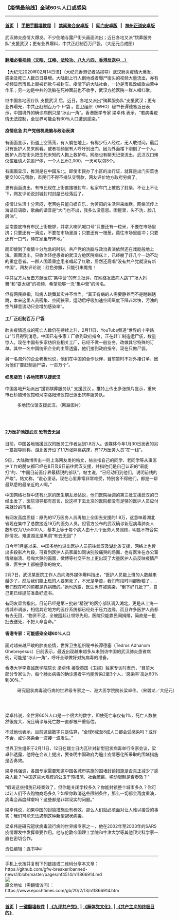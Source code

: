 ### 【疫情最前线】全球60%人口或感染
------------------------

#### [首页](https://github.com/gfw-breaker/banned-news1/blob/master/README.md) &nbsp;&nbsp;|&nbsp;&nbsp; [手把手翻墙教程](https://github.com/gfw-breaker/guides/wiki) &nbsp;&nbsp;|&nbsp;&nbsp; [禁闻聚合安卓版](https://github.com/gfw-breaker/bn-android) &nbsp;&nbsp;|&nbsp;&nbsp; [网门安卓版](https://github.com/oGate2/oGate) &nbsp;&nbsp;|&nbsp;&nbsp; [神州正道安卓版](https://github.com/SzzdOgate/update) 



<div><img alt="" class="aligncenter wp-post-image" src="https://i.epochtimes.com/assets/uploads/2020/02/3934ad15f749cd2516911e4ed3efe87d-600x400.jpg"/>
<div class="red16 caption">
 武汉肺炎疫情大爆发。不少倒地与露尸街头画面流出；近日各地又派“殡葬服务队”支援武汉；更有业界爆料，中共正赶制百万尸袋。（大纪元合成图）
</div>
</div><hr/>

#### [翻墙必看视频（文昭、江峰、法轮功、八九六四、香港反送中...）](http://167.172.214.107/home.html)

<div><p>
 【大纪元2020年02月14日讯】（大纪元香港记者站报导）武汉肺炎疫情大爆发，感染及死亡人数日日暴增。大陆街上行人倒地或者曝尸街头的视频大量流出，亦有视频显示市民上街被罚款与被封车。疫情下的大陆社会，一边是市民改编歌曲苦中作乐；另一边是中共的洗脑在死神面前也不收手，武汉方舱医院一群人唱红歌。
</p>
<p>
 继中国各地医疗队
 <ok href="https://www.epochtimes.com/gb/tag/%E6%94%AF%E6%8F%B4%E6%AD%A6%E6%B1%89.html">
  支援武汉
 </ok>
 后，近日，各地又派出“殡葬服务队”支援武汉；更有业界曝光，中共正赶制百万个
 <ok href="https://www.epochtimes.com/gb/tag/%E5%B0%B8%E8%A2%8B.html">
  尸袋
 </ok>
 。世卫组织（WHO）秘书长谭德塞近日表示，中国境外的确诊病例只是“冰山一角”。香港医学专家
 <ok href="https://www.epochtimes.com/gb/tag/%E6%A2%81%E5%8D%93%E4%BC%9F.html">
  梁卓伟
 </ok>
 表示，“若病毒疫情无法控制，全世界可能会有60％人口遭到感染。”
</p>
<p>
</p>
<h4>
 疫情危急 共产党借机洗脑与政治表演
</h4>
<p>
 有画面显示，街道上空荡荡，有人躺在地上，有稀少行人经过，无人敢过问，最后只有医护人员来察看。或者视频里有人呼吁别出门，因为外面楼下刚倒了一个人。医护人员在街头把生死未知的人搬上救护车。网络也有聊天记录流出，武汉汉口殡仪馆雇请人包裹尸体，一个人民币2,000，一天可以包8个。
</p>
<p>
 有画面显示，推测是在中国东北，即使市民办了小区的出行证，就算是出门买菜也要交100元罚款，市民们不得不排队交罚款，网友评价地方政府穷疯了。
</p>
<p>
 更有画面流出，有市民现在上街直接被封车，私家车门上被贴了封条，不让上不让下，网友评论说封城封村封屋已经落后了。
</p>
<p>
</p>
<p>
</p>
<p>
 疫情让生活十分苦闷，老百姓只能自娱自乐，为苦闷的生活带来幽默。网络流传上海话日语歌，歌曲的谐音是“大门也不出，我多么没意思。困屋里，头不洗，脸几层油”。
</p>
<p>
 湖南娄底市有市民上街敲锣，并拿大喇叭喊口号“只要还有一粒米，不要在市场里挤；只要还有一滴油，不要在市场里游；只要还有一根葱，莫往市场里面冲；只要还有一口气，待在家里守阵地。”
</p>
<p>
 而即使到了疫情十分危急的时刻，共产党的洗脑与政治表演依然还在戏剧般地上演。画面流出，只收治轻症患者的武汉方舱医院病床上，已经躺了好几个一动不动的重症患者。一群人围着重症患者唱起了红歌，居然还高唱“没有共产党就没有新中国”。网友评论说：红色弥撒，只能引来魔鬼！
</p>
<p>
 中共官方为反击方舱医院“集中营”的有关批评，在网络发放病人跳“广场大妈舞”和“耍太极”的视频，希望能够一洗“集中营”的污名。
</p>
<p>
 但有网民直指，叫病人跳舞其实并不恰当，“真正有病的人需要静养而不是瞎蹦瞎跳，本来这里人员密集、空间狭窄，运动后呼吸加速空间氧度下降非常快，污浊的空气肆意流动只会增加感染率”。
</p>
<h4>
 工厂正赶制百万
 <ok href="https://www.epochtimes.com/gb/tag/%E5%B0%B8%E8%A2%8B.html">
  尸袋
 </ok>
</h4>
<p>
 肺炎疫情造成的死亡人数仍在持续上升，2月11日，YouTube频道“世界的十字路口”节目得到消息，中国已有多家工厂收到政府指令，正在赶工制造运尸袋，数量惊人。现在中国有多家纺织业相关工厂，已经不做一般业务，改做其它特殊的订单。其中一名中国纺织企业的主管透露，他们接到政府指令，现在只做尸袋。
</p>
<p>
 另一名海外的企业老板也说，他们在中国的合作伙伴，目前暂时不对外接订单，因为他们“要赶制运尸袋，一百万个”。
</p>
<h4>
 细思极恐！各地殡葬队援武汉
</h4>
<p>
 中国各地开始派出“援鄂殡葬服务队”
 <ok href="https://www.epochtimes.com/gb/tag/%E6%94%AF%E6%8F%B4%E6%AD%A6%E6%B1%89.html">
  支援武汉
 </ok>
 。推特上传出多张照片显示，重庆市石桥铺殡仪馆和河南洛阳殡仪馆已派出殡葬服务队。
</p>
<figure class="wp-caption aligncenter" id="attachment_11866921" style="width: 600px">
 <ok href="http://i.epochtimes.com/assets/uploads/2020/02/44-1-e1581610788205.jpg">
  <img alt="" class="size-large wp-image-11866921" src="http://i.epochtimes.com/assets/uploads/2020/02/44-1-600x400.jpg"/>
 </ok>
 <br/><figcaption class="wp-caption-text">
  多地殡仪馆支援武汉。（网路图片）
 </figcaption><br/>
</figure><br/>
<h4>
 2万医护驰援武汉 恐有去无回
</h4>
<p>
 目前，中国各地驰援武汉的医务工作者达到1.8万人。该媒体今年1月30日发表的另一篇报导则称，湖北省开设了1.1万张隔离病床，有17万医务人员“在一线”。
</p>
<p>
 9日，大陆微博传出一则上海网友发的帖文，帖主指自己的同学、老同学等从事医护工作的朋友都已经在8日及9日前往武汉支援，并指他们是自己认识的“最能打”的、“中国目前医疗界最精锐的部队”。帖主说，“已经动用到他们，说明前线的严峻”。帖文称，“说心里话，现在心里非常非常难受，特别舍不得他们，都是一帮最熟悉的最亲近的人啊。”
</p>
<p>
 中国网络社群中还有北京的医生朋友发帖说，他们医院抽调的第三批支援武汉的已经出发了，医院领导都有怨言，说这样下去北京的医院都没有足够的医护人员应付来就诊的市民。
</p>
<p>
 有网友高度质疑：原先的17万医务人员再加上全国去支援的1.8万，这意味着湖北省现在集中了总数接近19万的医务人员。但官方公布的武汉确诊新冠病毒肺炎人数却仅为1万5000人，基本上等于每个病人由十几个医务人员照顾，明显不符合实际情况。难道湖北是黑洞“有去无回”？
</p>
<p>
 自今年1月底以来，中国多地均派出医护人员前往武汉及湖北省支援，网络上也传出多段影片片段，可看到医护人员家属如同诀别般痛哭的场面，也有医生在办公室情绪崩溃、号啕大哭的画面，微博等社交平台上更出现了大量医护人员反映疫情严重、医生护士都被感染的帖文。
</p>
<p>
 2月7日，武汉某医院工作人员向海外媒体爆料指出，“医护人员能上班的人数越来越少了，然后我们能上班的人要累死了，不光是辛苦，我们有段时间都断粮了……我们现在吃的菜都是靠捐赠的。”她也透露，医生也有被感染，“倒下好几批了”，自己更已经提前准备好遗书。
</p>
<p>
 有网友留言指出，目前已经是第三批较“精锐”的医疗部队调入湖北，更是从上海一线城市调派，相信其它地方的医疗系统都已经处于压力边缘，而且许多医护人员都有去无回，“物资不足、全被囤起让领导先用，医院只能靠民间捐赠，简直是一批批去送死，不把人命当命。”
</p>
<h4>
 香港专家：可能感染全球60%人口
</h4>
<p>
 面对越来越严峻的肺炎疫情，世界卫生组织秘书长谭德塞（Tedros Adhanom Ghebreyesus）日前表示，最近出现越来越多从未到访中国的武汉肺炎患者病例，可能是“冰山一角”，呼吁全球做好对抗病毒的准备。
</p>
<p>
 香港大学李嘉诚医学院院长
 <ok href="https://www.epochtimes.com/gb/tag/%E6%A2%81%E5%8D%93%E4%BC%9F.html">
  梁卓伟
 </ok>
 接受英国《卫报》独家专访时表示，“目前大部分专家认为，每个肺炎病毒的确诊患者平均能传染2至3个人，‘感染率’高达60%到80%。”
</p>
<figure class="wp-caption aligncenter" id="attachment_11866925" style="width: 600px">
 <ok href="http://i.epochtimes.com/assets/uploads/2020/02/DSC_2674-e1581610871142.jpg">
  <img alt="" class="size-large wp-image-11866925" src="http://i.epochtimes.com/assets/uploads/2020/02/DSC_2674-600x399.jpg"/>
 </ok>
 <br/><figcaption class="wp-caption-text">
  研究冠状病毒流行病的世界级专家之一、港大医学院院长梁卓伟。（宋碧龙／大纪元）
 </figcaption><br/>
</figure><br/>
<p>
 梁卓伟说，全世界60%人口是一个很大的数字，即使死亡率仅有1%，死亡人数依然很庞大，况且确诊与死亡数一直都被严重低估。
</p>
<p>
 不过他也表示，目前这些数字只是估算，“全球6成至8成人口都会受感染吗？或许不会，或许感染会一波接一波发生。”
</p>
<p>
 世界卫生组织于2月11日、12日在瑞士日内瓦针对新型冠状病毒举行专家会议，梁卓伟透露，他将在会议上提出，要查明中国政府为遏止疫情恶化所采取的围堵措施是否奏效。
</p>
<p>
 梁卓伟强调，各国专家需要知道中国各城市实施的围堵封锁措施是否真正减少了感染人数？“中国这些大规模的公卫干预措施、社会疏离、移动限制是否奏效？”
</p>
<p>
 “假设这些措施已经奏效了，但你能关闭学校多久？你能封锁整个城市多久？你可以让人们不去购物商场多久？如果你取消这些限制条件，那么一切都会再度重演，病毒会再度肆虐吗？这些都是非常现实的问题。”
</p>
<p>
 梁卓伟说，如果中国的封锁措施没有奏效，那么人们就必须面对让人难以接受的事实：我们可能无法遏制这种新型冠状病毒。
</p>
<p>
 梁卓伟是研究冠状病毒流行病的世界级专家之一，他在2002年至2003年的SARS疫情爆发中发挥重要作用。他与伦敦帝国理工学院和牛津大学等其他顶尖科学家一直在密切合作。
</p>
<p>
 责任编辑：连书华#
</p>
</div>
<hr/>
手机上长按并复制下列链接或二维码分享本文章：<br/>
https://github.com/gfw-breaker/banned-news1/blob/master/pages/nf4514/n11866914.md <br/>
<a href='https://github.com/gfw-breaker/banned-news1/blob/master/pages/nf4514/n11866914.md'><img src='https://github.com/gfw-breaker/banned-news1/blob/master/pages/nf4514/n11866914.md.png'/></a> <br/>
原文地址（需翻墙访问）：https://www.epochtimes.com/gb/20/2/13/n11866914.htm


------------------------
#### [首页](https://github.com/gfw-breaker/banned-news1/blob/master/README.md) &nbsp;|&nbsp; [一键翻墙软件](https://github.com/gfw-breaker/nogfw/blob/master/README.md) &nbsp;| [《九评共产党》](https://github.com/gfw-breaker/9ping.md/blob/master/README.md#九评之一评共产党是什么) | [《解体党文化》](https://github.com/gfw-breaker/jtdwh.md/blob/master/README.md) | [《共产主义的终极目的》](https://github.com/gfw-breaker/gczydzjmd.md/blob/master/README.md)


<img src='http://gfw-breaker.win/banned-news/pages/nf4514/n11866914.md' width='0px' height='0px'/>
